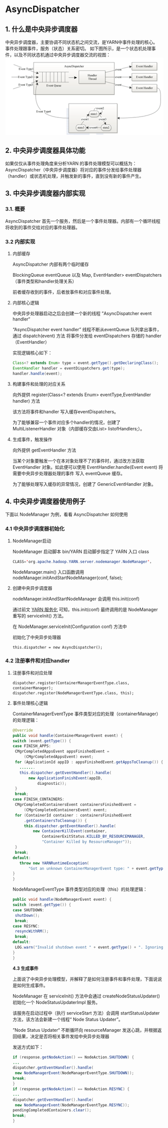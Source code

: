 # AsyncDispatcher

## 1. 什么是中央异步调度器

中央异步调度器，主要协调不同状态机之间交流，是YARN中事件处理的核心。  
事件处理跟事件，服务（状态）关系密切。 如下图所示，是一个状态机处理事件，以及不同状态机通过中央异步调度器交流的视图：  
![](../.gitbook/assets/dispatch1.png)

## 2. 中央异步调度器具体功能

如果仅仅从事件处理角度来分析YARN 的事件处理模型可以概括为：  
AsyncDispatcher（中央异步调度器）将对应的事件分发给事件处理器（handler）或状态机处理，并触发新的事件，直到没有新的事件产生。

## 3. 中央异步调度器内部实现

### 3.1. 概要

AsyncDispatcher 首先一个服务，然后是一个事件处理器。内部有一个循环线程将收到的事件交给对应的事件处理器。

### 3.2 内部实现

1. 内部缓存  

   AsyncDispatcher 内部有两个临时缓存

   BlockingQueue eventQueue 以及 Map, EventHandler&gt; eventDispatchers（事件类型和handler处理关系）  

   前者缓存收到的事件，后者放事件和对应事件处理。  

2. 内部核心逻辑  

   中央异步处理器启动之后会创建一个新的线程 ”AsyncDispatcher event handler“  

   “AsyncDispatcher event handler” 线程不断从eventQueue 队列拿出事件，通过 dispatch\(event\) 方法 将事件分发给 eventDispatchers 存储的 handler（EventHandler）  

   实现逻辑核心如下：

   ```java
   Class<? extends Enum> type = event.getType().getDeclaringClass();
   EventHandler handler = eventDispatchers.get(type);
   handler.handle(event);
   ```

3. 构建事件和处理的对应关系   

   向外提供 register\(Class&lt;? extends Enum&gt; eventType,EventHandler handler\) 方法   

   该方法将事件和handler 写入缓存eventDispatchers。  

   为了能够兼容一个事件对应多个handler的情况，创建了 MultiListenerHandler 对象（内部缓存交由List&gt; listofHandlers;）。

4. 生成事件，触发操作  

   向外提供 getEventHandler 方法  

   当某个对象要触发一个在本对象处理不了的事件时，通过改方法获取 EventHandler 对象。如此便可以使用 EventHandler.handle\(Event event\) 将需要中央异步处理器处理的事件 写入 eventQueue 缓存。  

   为了能够处理写入缓存的异常情况，创建了 GenericEventHandler 对象。

## 4. 中央异步调度器使用例子

下面以 NodeManager 为例，看看 AsyncDispatcher 如何使用

### 4.1 中央异步调度器初始化

1. NodeManager启动      

   NodeManager 启动脚本 bin/YARN 启动脚步指定了 YARN 入口 class  

   ```java
   CLASS='org.apache.hadoop.YARN.server.nodemanager.NodeManager'，
   ```

   NodeManager.main\(\) 入口函数调用 nodeManager.initAndStartNodeManager\(conf, false\);  

2. 创建中央异步调度器  

   nodeManager.initAndStartNodeManager 会调用 this.init\(conf\)   

   通过前文 [YARN 服务化](../YARN-service.md) 可知，this.init\(conf\) 最终调用的是 NodeManager 重写的 serviceInit\(\) 方法。   

   在 NodeManager.serviceInit\(Configuration conf\) 方法中

   初始化了中央异步处理器

   ```text
   this.dispatcher = new AsyncDispatcher();
   ```

### 4.2 注册事件和对应handler

1. 注册事件和对应处理  

   ```text
   dispatcher.register(ContainerManagerEventType.class, containerManager);
   dispatcher.register(NodeManagerEventType.class, this);
   ```

2. 事件处理核心逻辑  

   ContainerManagerEventType 事件类型对应的处理（containerManager）的处理逻辑：

   ```java
   @Override
   public void handle(ContainerManagerEvent event) {
   switch (event.getType()) {
   case FINISH_APPS:
    CMgrCompletedAppsEvent appsFinishedEvent =
        (CMgrCompletedAppsEvent) event;
    for (ApplicationId appID : appsFinishedEvent.getAppsToCleanup()) {
      .......
      this.dispatcher.getEventHandler().handle(
          new ApplicationFinishEvent(appID,
              diagnostic));
    }
    break;
   case FINISH_CONTAINERS:
    CMgrCompletedContainersEvent containersFinishedEvent =
        (CMgrCompletedContainersEvent) event;
    for (ContainerId container : containersFinishedEvent
        .getContainersToCleanup()) {
        this.dispatcher.getEventHandler().handle(
            new ContainerKillEvent(container,
                ContainerExitStatus.KILLED_BY_RESOURCEMANAGER,
                "Container Killed by ResourceManager"));
    }
    break;
   default:
      throw new YARNRuntimeException(
          "Got an unknown ContainerManagerEvent type: " + event.getType());
   }
   }
   ```

   NodeManagerEventType 事件类型对应的处理（this）的处理逻辑：  

   ```java
   public void handle(NodeManagerEvent event) {
   switch (event.getType()) {
   case SHUTDOWN:
    shutDown();
    break;
   case RESYNC:
    resyncWithRM();
    break;
   default:
    LOG.warn("Invalid shutdown event " + event.getType() + ". Ignoring.");
   }
   }
   ```

   **4.3 生成事件**

   上面说了中央异步处理模型，并解释了是如何注册事件和事件处理，下面说说是如何生成事件。   

   NodeManager 在 serviceInit\(\) 方法中会通过 createNodeStatusUpdater\(\) 初始化一个 NodeStatusUpdaterImpl 服务。  

   该服务在启动过程中（执行 serviceStart 方法）会调用 startStatusUpdater 方法，该方法会新建一个线程“ Node Status Updater”。  

   ”Node Status Updater“ 不断循环向 resourceManager 发送心跳，并根据返回结果，决定是否将相关事件发给中央异步处理器

   发送方式如下：

   ```java
   if (response.getNodeAction() == NodeAction.SHUTDOWN) {
   ...
   dispatcher.getEventHandler().handle(
    new NodeManagerEvent(NodeManagerEventType.SHUTDOWN));
   break;
   }
   if (response.getNodeAction() == NodeAction.RESYNC) {
   ...
   dispatcher.getEventHandler().handle(
    new NodeManagerEvent(NodeManagerEventType.RESYNC));
   pendingCompletedContainers.clear();
   break;
   }
   ```
